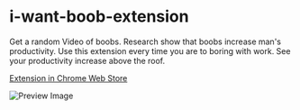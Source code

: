 # i-want-boob-extension
Get a random Video of boobs. Research show that boobs increase man's productivity.
Use this extension every time you are to boring with work. See your productivity increase above the roof.

[Extension in Chrome Web Store](https://chrome.google.com/webstore/detail/i-want-boob-gif/fplcfggejabddgbhfnejadnemepbgogf)

![Preview Image](https://daynhauhoc.s3-ap-southeast-1.amazonaws.com/original/3X/d/5/d5e337c1d094468ed8c7097aa586c1e1677cabd3.png)
